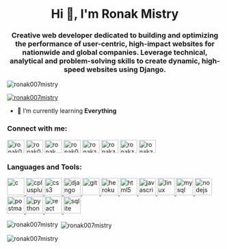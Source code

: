 <h1 align="center">Hi 👋, I'm Ronak Mistry</h1>
<h3 align="center">Creative web developer dedicated to building and optimizing the performance of user-centric, high-impact websites for nationwide and global companies. Leverage technical, analytical and problem-solving skills to create dynamic, high-speed websites using Django.</h3>

<p align="left"> <img src="https://komarev.com/ghpvc/?username=ronak007mistry&label=Profile%20views&color=0e75b6&style=flat" alt="ronak007mistry" /> </p>

<p align="left"> <a href="https://github.com/ryo-ma/github-profile-trophy"><img src="https://github-profile-trophy.vercel.app/?username=ronak007mistry" alt="ronak007mistry" /></a> </p>

- 🌱 I’m currently learning **Everything**

<h3 align="left">Connect with me:</h3>
<p align="left">
<a href="https://dev.to/ronak007mistry" target="blank"><img align="center" src="https://cdn.jsdelivr.net/npm/simple-icons@3.0.1/icons/dev-dot-to.svg" alt="ronak007mistry" height="30" width="40" /></a>
<a href="https://twitter.com/ronak007mistry" target="blank"><img align="center" src="https://cdn.jsdelivr.net/npm/simple-icons@3.0.1/icons/twitter.svg" alt="ronak007mistry" height="30" width="40" /></a>
<a href="https://linkedin.com/in/ronak mistry" target="blank"><img align="center" src="https://cdn.jsdelivr.net/npm/simple-icons@3.0.1/icons/linkedin.svg" alt="ronak mistry" height="30" width="40" /></a>
<a href="https://instagram.com/ronak007mistry" target="blank"><img align="center" src="https://cdn.jsdelivr.net/npm/simple-icons@3.0.1/icons/instagram.svg" alt="ronak007mistry" height="30" width="40" /></a>
<a href="https://www.codechef.com/users/ronakzerocool" target="blank"><img align="center" src="https://cdn.jsdelivr.net/npm/simple-icons@3.1.0/icons/codechef.svg" alt="ronakzerocool" height="30" width="40" /></a>
<a href="https://www.hackerrank.com/ronakzerocool" target="blank"><img align="center" src="https://cdn.jsdelivr.net/npm/simple-icons@3.0.1/icons/hackerrank.svg" alt="ronakzerocool" height="30" width="40" /></a>
<a href="https://codeforces.com/profile/ronakzerocool" target="blank"><img align="center" src="https://cdn.jsdelivr.net/npm/simple-icons@3.0.1/icons/codeforces.svg" alt="ronakzerocool" height="30" width="40" /></a>
<a href="https://www.hackerearth.com/ronakzerocool" target="blank"><img align="center" src="https://cdn.jsdelivr.net/npm/simple-icons@3.0.1/icons/hackerearth.svg" alt="ronakzerocool" height="30" width="40" /></a>
</p>

<h3 align="left">Languages and Tools:</h3>
<p align="left"> <a href="https://backbonejs.org" target="_blank"> </a> <a href="https://www.cprogramming.com/" target="_blank"> <img src="https://devicons.github.io/devicon/devicon.git/icons/c/c-original.svg" alt="c" width="40" height="40"/> </a> <a href="https://www.w3schools.com/cpp/" target="_blank"> <img src="https://devicons.github.io/devicon/devicon.git/icons/cplusplus/cplusplus-original.svg" alt="cplusplus" width="40" height="40"/> </a> <a href="https://www.w3schools.com/css/" target="_blank"> <img src="https://devicons.github.io/devicon/devicon.git/icons/css3/css3-original-wordmark.svg" alt="css3" width="40" height="40"/> </a> <a href="https://www.djangoproject.com/" target="_blank"> <img src="https://devicons.github.io/devicon/devicon.git/icons/django/django-original.svg" alt="django" width="40" height="40"/> </a> <a href="https://git-scm.com/" target="_blank"> <img src="https://www.vectorlogo.zone/logos/git-scm/git-scm-icon.svg" alt="git" width="40" height="40"/> </a> <a href="https://heroku.com" target="_blank"> <img src="https://www.vectorlogo.zone/logos/heroku/heroku-icon.svg" alt="heroku" width="40" height="40"/> </a> <a href="https://www.w3.org/html/" target="_blank"> <img src="https://devicons.github.io/devicon/devicon.git/icons/html5/html5-original-wordmark.svg" alt="html5" width="40" height="40"/> </a> <a href="https://developer.mozilla.org/en-US/docs/Web/JavaScript" target="_blank"> <img src="https://devicons.github.io/devicon/devicon.git/icons/javascript/javascript-original.svg" alt="javascript" width="40" height="40"/> </a> <a href="https://www.linux.org/" target="_blank"> <img src="https://devicons.github.io/devicon/devicon.git/icons/linux/linux-original.svg" alt="linux" width="40" height="40"/> </a> <a href="https://www.mysql.com/" target="_blank"> <img src="https://devicons.github.io/devicon/devicon.git/icons/mysql/mysql-original-wordmark.svg" alt="mysql" width="40" height="40"/> </a> <a href="https://nodejs.org" target="_blank"> <img src="https://devicons.github.io/devicon/devicon.git/icons/nodejs/nodejs-original-wordmark.svg" alt="nodejs" width="40" height="40"/> </a> <a href="https://postman.com" target="_blank"> <img src="https://www.vectorlogo.zone/logos/getpostman/getpostman-icon.svg" alt="postman" width="40" height="40"/> </a> <a href="https://www.python.org" target="_blank"> <img src="https://devicons.github.io/devicon/devicon.git/icons/python/python-original.svg" alt="python" width="40" height="40"/> </a> <a href="https://reactjs.org/" target="_blank"> <img src="https://devicons.github.io/devicon/devicon.git/icons/react/react-original-wordmark.svg" alt="react" width="40" height="40"/> </a> <a href="https://www.sqlite.org/" target="_blank"> <img src="https://www.vectorlogo.zone/logos/sqlite/sqlite-icon.svg" alt="sqlite" width="40" height="40"/> </a> </p>

<p><img align="left" src="https://github-readme-stats.vercel.app/api/top-langs?username=ronak007mistry&show_icons=true&locale=en&layout=compact" alt="ronak007mistry" /></p>

<p>&nbsp;<img align="center" src="https://github-readme-stats.vercel.app/api?username=ronak007mistry&show_icons=true&locale=en" alt="ronak007mistry" /></p>

<p><img align="center" src="https://github-readme-streak-stats.herokuapp.com/?user=ronak007mistry&" alt="ronak007mistry" /></p>
